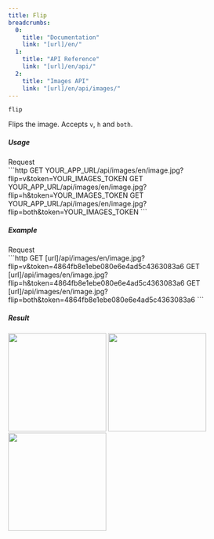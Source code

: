 ```yaml
---
title: Flip
breadcrumbs:
  0:
    title: "Documentation"
    link: "[url]/en/"
  1:
    title: "API Reference"
    link: "[url]/en/api/"
  2:
    title: "Images API"
    link: "[url]/en/api/images/"
---
```


`flip`

Flips the image. Accepts `v`, `h` and `both`.


##### Usage

<div class="file-header">Request</div>
```http
GET YOUR_APP_URL/api/images/en/image.jpg?flip=v&token=YOUR_IMAGES_TOKEN
GET YOUR_APP_URL/api/images/en/image.jpg?flip=h&token=YOUR_IMAGES_TOKEN
GET YOUR_APP_URL/api/images/en/image.jpg?flip=both&token=YOUR_IMAGES_TOKEN
```

##### Example

<div class="file-header">Request</div>
```http
GET [url]/api/images/en/image.jpg?flip=v&token=4864fb8e1ebe080e6e4ad5c4363083a6
GET [url]/api/images/en/image.jpg?flip=h&token=4864fb8e1ebe080e6e4ad5c4363083a6
GET [url]/api/images/en/image.jpg?flip=both&token=4864fb8e1ebe080e6e4ad5c4363083a6
```

##### Result

<img width="200" class="inline" src="[url]/api/images/en/image.jpg?flip=v&token=4864fb8e1ebe080e6e4ad5c4363083a6">
<img width="200" class="inline" src="[url]/api/images/en/image.jpg?flip=h&token=4864fb8e1ebe080e6e4ad5c4363083a6">
<img width="200" class="inline" src="[url]/api/images/en/image.jpg?flip=both&token=4864fb8e1ebe080e6e4ad5c4363083a6">
